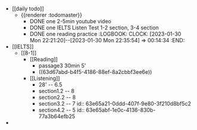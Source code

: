 - [[daily todo]]
	- {{renderer :todomaster}}
		- DONE one 2-5min youtube video
		- DONE one IELTS Listen Test 1-2 section, 3-4 section
		- DONE one reading practice
		  :LOGBOOK:
		  CLOCK: [2023-01-30 Mon 22:21:20]--[2023-01-30 Mon 22:35:54] =>  00:14:34
		  :END:
- [[IELTS]]
	- [[8-1]]
		- [[Reading]]
			- passage3 30min 5'
			- ((63d67abd-b4f5-4186-88ef-8a2cbbf3ee6e))
		- [[Listening]]
			- 28' -- 6.5
			- section1.2 -- 8
			- section2.2 -- 8
			- section3.2 -- 7
			  id:: 63e65a21-0ddd-407f-9e80-3f210d8bf5c2
			- section4.2 -- 5
			  id:: 63e65abf-1e0c-4136-830b-77a3b64efb25
-